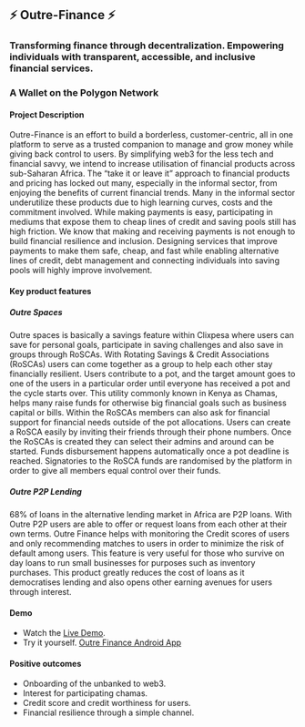 ## ⚡ Outre-Finance ⚡
### Transforming finance through decentralization. Empowering individuals with transparent, accessible, and inclusive financial services.

### A Wallet on the Polygon Network 

#### Project Description

Outre-Finance is an effort to build a borderless, customer-centric, all in one platform to serve as a trusted companion to manage and grow money while giving back control to users. By simplifying web3 for the less tech and financial savvy, we intend to increase utilisation of financial products across sub-Saharan Africa. The “take it or leave it” approach to financial products and pricing has locked out many, especially in the informal sector, from enjoying the benefits of current financial trends. Many in the informal sector underutilize these products due to high learning curves, costs and the commitment involved. While making payments is easy, participating in mediums that expose them to cheap lines of credit and saving pools still has high friction.
We know that making and receiving payments is not enough to build financial resilience and inclusion. Designing services that improve payments to make them safe, cheap, and fast while enabling alternative lines of credit, debt management and connecting individuals into saving pools will highly improve involvement.

#### Key product features

##### Outre Spaces
Outre spaces is basically a savings feature within Clixpesa where users can save for personal goals, participate in saving challenges and also save in groups through RoSCAs. 
With  Rotating Savings & Credit Associations (RoSCAs) users can come together as a group to help each other stay financially resilient. Users contribute to a pot, and the target amount goes to one of the users in a particular order until everyone has received a pot and the cycle starts over. This utility commonly known in Kenya as Chamas, helps many raise funds for otherwise big financial goals such as business capital or bills. Within the RoSCAs members can also ask for financial support for financial needs outside of the pot allocations.
Users can create a RoSCA easily by inviting their friends through their phone numbers. Once the RoSCAs is created they can select their admins and around can be started. Funds disbursement happens automatically once a pot deadline is reached. Signatories to the RoSCA funds are randomised by the platform in order to give all members equal control over their funds.

##### Outre P2P Lending
68% of loans in the alternative lending market in Africa are P2P loans. With Outre P2P users are able to offer or request loans from each other at their own terms. Outre Finance helps with monitoring the Credit scores of users and only recommending matches to users in order to minimize the risk of default among users. This feature is very useful for those who survive on day loans to run small businesses for purposes such as inventory purchases. 
This product greatly reduces the cost of loans as it democratises lending and also opens other earning avenues for users through interest. 

#### Demo

- Watch the [Live Demo](https://youtu.be/_sBZ6Gn0-1I).
- Try it yourself. [Outre Finance Android App](https://github.com/kachdekan/outre-finance/blob/main/packages/outre-dapp/assets/OutreDapp.apk)

#### Positive outcomes

- Onboarding of the unbanked to web3.
- Interest for participating chamas.
- Credit score and credit worthiness for users.
- Financial resilience through a simple channel.
